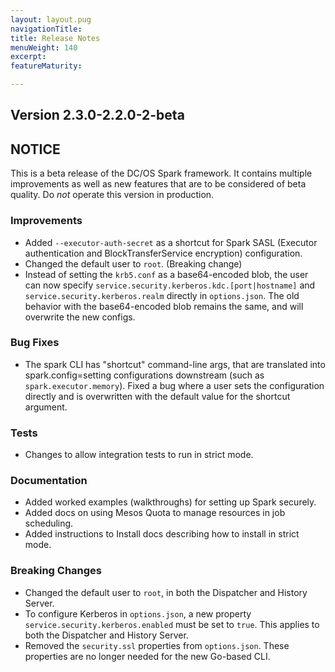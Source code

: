 ```yaml
---
layout: layout.pug
navigationTitle: 
title: Release Notes
menuWeight: 140
excerpt:
featureMaturity:

---
```


<!-- This source repo for this topic is https://github.com/mesosphere/dcos-commons -->


## Version 2.3.0-2.2.0-2-beta

## NOTICE

This is a beta release of the DC/OS Spark framework. It contains multiple improvements as well as new features that are to be considered of beta quality. Do _not_ operate this version in production.

### Improvements
- Added `--executor-auth-secret` as a shortcut for Spark SASL (Executor authentication and BlockTransferService encryption) configuration.
- Changed the default user to `root`. (Breaking change)
- Instead of setting the `krb5.conf` as a base64-encoded blob, the user can now specify `service.security.kerberos.kdc.[port|hostname]` and `service.security.kerberos.realm` directly in `options.json`. The old behavior with the base64-encoded blob remains the same, and will overwrite the new configs.

### Bug Fixes
- The spark CLI has "shortcut" command-line args, that are translated into spark.config=setting configurations downstream (such as `spark.executor.memory`). Fixed a bug where a user sets the configuration directly and is overwritten with the default value for the shortcut argument.

### Tests
- Changes to allow integration tests to run in strict mode.

### Documentation
- Added worked examples (walkthroughs) for setting up Spark securely.
- Added docs on using Mesos Quota to manage resources in job scheduling.
- Added instructions to Install docs describing how to install in strict mode.

### Breaking Changes
- Changed the default user to `root`, in both the Dispatcher and History Server.
- To configure Kerberos in `options.json`, a new property `service.security.kerberos.enabled` must be set to `true`. This applies to both the Dispatcher and History Server.
- Removed the `security.ssl` properties from `options.json`. These properties are no longer needed for the new Go-based CLI.

